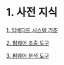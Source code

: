 # 1. 사전 지식

[1. 임베디드 시스템 기초](1%20%E1%84%89%E1%85%A1%E1%84%8C%E1%85%A5%E1%86%AB%20%E1%84%8C%E1%85%B5%E1%84%89%E1%85%B5%E1%86%A8%2022f1e282ea15804aaff8cae34b3de7dc/1%20%E1%84%8B%E1%85%B5%E1%86%B7%E1%84%87%E1%85%A6%E1%84%83%E1%85%B5%E1%84%83%E1%85%B3%20%E1%84%89%E1%85%B5%E1%84%89%E1%85%B3%E1%84%90%E1%85%A6%E1%86%B7%20%E1%84%80%E1%85%B5%E1%84%8E%E1%85%A9%2023e1e282ea1580959e49e93d94311a25.md)

[2. 펌웨어 추출 도구](1%20%E1%84%89%E1%85%A1%E1%84%8C%E1%85%A5%E1%86%AB%20%E1%84%8C%E1%85%B5%E1%84%89%E1%85%B5%E1%86%A8%2022f1e282ea15804aaff8cae34b3de7dc/2%20%E1%84%91%E1%85%A5%E1%86%B7%E1%84%8B%E1%85%B0%E1%84%8B%E1%85%A5%20%E1%84%8E%E1%85%AE%E1%84%8E%E1%85%AE%E1%86%AF%20%E1%84%83%E1%85%A9%E1%84%80%E1%85%AE%2023e1e282ea1580a7b5a5d958e325770a.md)

[3. 펌웨어 분석 도구](1%20%E1%84%89%E1%85%A1%E1%84%8C%E1%85%A5%E1%86%AB%20%E1%84%8C%E1%85%B5%E1%84%89%E1%85%B5%E1%86%A8%2022f1e282ea15804aaff8cae34b3de7dc/3%20%E1%84%91%E1%85%A5%E1%86%B7%E1%84%8B%E1%85%B0%E1%84%8B%E1%85%A5%20%E1%84%87%E1%85%AE%E1%86%AB%E1%84%89%E1%85%A5%E1%86%A8%20%E1%84%83%E1%85%A9%E1%84%80%E1%85%AE%2023e1e282ea15806b99ffd8202ff54e81.md)